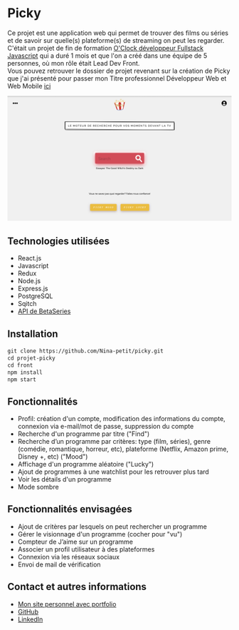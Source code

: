 # Picky

Ce projet est une application web qui permet de trouver des films ou séries et de savoir sur quelle(s) plateforme(s) de streaming on peut les regarder. C'était un projet de fin de formation [O'Clock développeur Fullstack Javascript](https://oclock.io/formations/developpeur-web-fullstack-javascript) qui a duré 1 mois et que l'on a créé dans une équipe de 5 personnes, où mon rôle était Lead Dev Front.\
Vous pouvez retrouver le dossier de projet revenant sur la création de Picky que j'ai présenté pour passer mon Titre professionnel Développeur Web et Web Mobile [ici](https://github.com/Nina-petit/Dossiers_titre-pro)


![Capture d'écran de mon projet](./front/src/assets/screenshot.png)

## Technologies utilisées

- React.js
- Javascript
- Redux
- Node.js
- Express.js
- PostgreSQL
- Sqitch
- [API de BetaSeries](https://www.betaseries.com/api/)

## Installation

```
git clone https://github.com/Nina-petit/picky.git
cd projet-picky
cd front
npm install
npm start
```

## Fonctionnalités

- Profil: création d'un compte, modification des informations du compte, connexion via e-mail/mot de passe, suppression du compte
- Recherche d'un programme par titre ("Find")
- Recherche d’un programme par critères: type (film, séries), genre (comédie, romantique, horreur, etc), plateforme (Netflix, Amazon prime, Disney +, etc) ("Mood")
- Affichage d'un programme aléatoire ("Lucky")
- Ajout de programmes à une watchlist pour les retrouver plus tard
- Voir les détails d'un programme
- Mode sombre

## Fonctionnalités envisagées
- Ajout de critères par lesquels on peut rechercher un programme
- Gérer le visionnage d'un programme (cocher pour "vu")
- Compteur de J’aime sur un programme
- Associer un profil utilisateur à des plateformes
- Connexion via les réseaux sociaux
- Envoi de mail de vérification

## Contact et autres informations

- [Mon site personnel avec portfolio](https://nina-petit.herokuapp.com)
- [GitHub](https://www.linkedin.com/in/nina-petit-80b3b2190/)
- [LinkedIn](https://www.linkedin.com/in/nina-petit-80b3b2190/)
